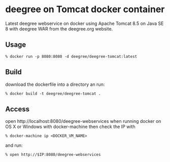 deegree on Tomcat docker container
==================================

Latest deegree webservice on docker using Apache Tomcat 8.5 on Java SE 8 with deegree WAR from the deegree.org website.

Usage
-----

    % docker run -p 8080:8080 -d deegree/deegree-tomcat:latest

Build
-----
download the dockerfile into a directory an run:

    % docker build -t deegree/deegree-tomcat .

Access
------
open http://localhost:8080/deegree-webservices
when running docker on OS X or Windows with docker-machine then check the IP with

    % docker-machine ip <DOCKER_VM_NAME>

and run:

    % open http://$IP:8080/deegree-webservices